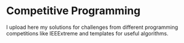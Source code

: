 # Competitive Programming

I upload here my solutions for challenges from different programming competitions like IEEExtreme and templates for useful algorithms.

